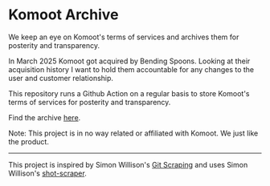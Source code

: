 # Komoot Archive

We keep an eye on Komoot's terms of services and archives them for posterity and transparency.

In March 2025 Komoot got acquired by Bending Spoons.
Looking at their acquisition history I want to hold them accountable for any changes to the user and customer relationship.

This repository runs a Github Action on a regular basis to store Komoot's terms of services for posterity and transparency.

Find the archive [here](./shots).

Note: This project is in no way related or affiliated with Komoot. We just like the product.

---

This project is inspired by Simon Willison's [Git Scraping](https://simonwillison.net/2020/Oct/9/git-scraping/) and uses Simon Willison's [shot-scraper](https://simonwillison.net/2022/Mar/10/shot-scraper/).
